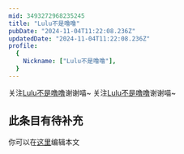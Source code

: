 ```yaml
---
mid: 3493272968235245
title: "Lulu不是噜噜"
pubDate: "2024-11-04T11:22:08.236Z"
updatedDate: "2024-11-04T11:22:08.236Z"
profile:
  {
    Nickname: ["Lulu不是噜噜"],
  }
---
```


关注[Lulu不是噜噜](https://space.bilibili.com/3493272968235245)谢谢喵~ 关注[Lulu不是噜噜](https://space.bilibili.com/3493272968235245)谢谢喵~

## 此条目有待补充
你可以在[这里](https://github.com/Yuhanawa/VTuber.ICU/edit/master/src/content/v/Lulu不是噜噜/index.md)编辑本文

